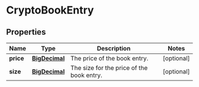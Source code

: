 
# CryptoBookEntry

## Properties
Name | Type | Description | Notes
------------ | ------------- | ------------- | -------------
**price** | [**BigDecimal**](BigDecimal.md) | The price of the book entry. |  [optional]
**size** | [**BigDecimal**](BigDecimal.md) | The size for the price of the book entry. |  [optional]



